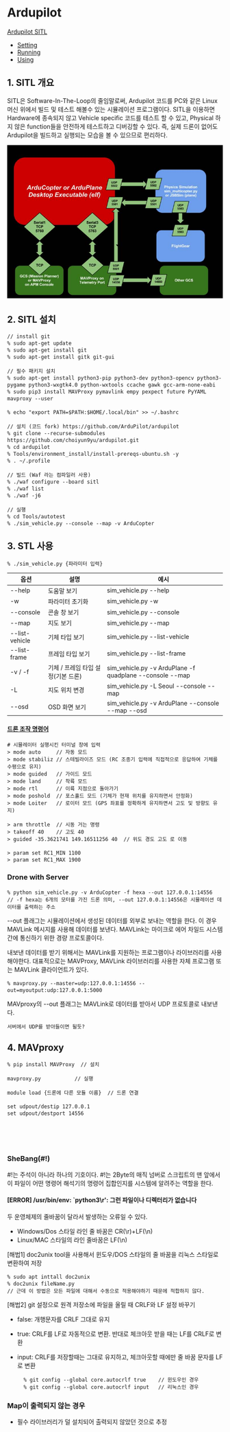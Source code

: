 # Ardupilot
[Ardupilot SITL](https://ardupilot.org/dev/docs/sitl-simulator-software-in-the-loop.html)
- [Setting](https://ardupilot.org/dev/docs/building-setup-linux.html#building-setup-linux)
- [Running](https://ardupilot.org/dev/docs/sim-on-hardware.html)
- [Using](https://ardupilot.org/dev/docs/using-sitl-for-ardupilot-testing.html)

## 1. SITL 개요
SITL은 Software-In-The-Loop의 줄임말로써, Ardupilot 코드를 PC와 같은 Linux 머신 위에서 빌드 및 테스트 해볼수 있는 시뮬레이션 프로그램이다. SITL을 이용하면 Hardware에 종속되지 않고 Vehicle specific 코드를 테스트 할 수 있고, Physical 하지 않은 function들을 안전하게 테스트하고 디버깅할 수 있다. 즉, 실제 드론이 없어도 Ardupilot을 빌드하고 실행되는 모습을 볼 수 있으므로 편리하다. 

![img.png](img/img.png)

## 2. SITL 설치

    // install git
    % sudo apt-get update
    % sudo apt-get install git 
    % sudo apt-get install gitk git-gui

    // 필수 패키지 설치
    % sudo apt-get install python3-pip python3-dev python3-opencv python3-pygame python3-wxgtk4.0 python-wxtools ccache gawk gcc-arm-none-eabi
    % sudo pip3 install MAVProxy pymavlink empy pexpect future PyYAML mavproxy --user

    % echo "export PATH=$PATH:$HOME/.local/bin" >> ~/.bashrc

    // 설치 (코드 fork) https://github.com/ArduPilot/ardupilot 
    % git clone --recurse-submodules https://github.com/choiyun9yu/ardupilot.git
    % cd ardupilot
    % Tools/environment_install/install-prereqs-ubuntu.sh -y
    % . ~/.profile

    // 빌드 (Waf 라는 컴파일러 사용)
    % ./waf configure --board sitl
    % ./waf list
    % ./waf -j6

    // 실행
    % cd Tools/autotest
    % ./sim_vehicle.py --console --map -v ArduCopter

## 3. STL 사용

    % ./sim_vehicle.py {파라미터 입력}
| 옵션             | 설명                    | 예시                                                       |
|----------------|-----------------------|----------------------------------------------------------|
| --help         | 도움말 보기                | sim_vehicle.py --help                                    |
| -w             | 파라미터 초기화              | sim_vehicle.py -w                                        |
| --console      | 콘솔 창 보기               | sim_vehicle.py --console                                 |
| --map          | 지도 보기                 | sim_vehicle.py --map                                     |
| --list-vehicle | 기체 타입 보기              | sim_vehicle.py --list-vehicle                            |
| --list-frame   | 프레임 타입 보기             | sim_vehicle.py --list-frame                              |
| -v / -f        | 기체 / 프레임 타입 설정(기본 드론) | sim_vehicle.py -v ArduPlane -f quadplane --console --map |
| -L             | 지도 위치 변경              | sim_vehicle.py -L Seoul --console --map                  |
| --osd          | OSD 화면 보기             | sim_vehicle.py -v ArduPlane --console --map --osd        |

#### [드론 조작 명령어](https://ardupilot.org/dev/docs/copter-sitl-mavproxy-tutorial.html)
  
    # 시뮬레이터 실행시킨 터미널 창에 입력
    > mode auto     // 자동 모드
    > mode stabiliz // 스테빌라이즈 모드 (RC 조종기 입력에 직접적으로 응답하여 기체를 수평으로 유지)
    > mode guided   // 가이드 모드
    > mode land     // 착륙 모드
    > mode rtl      // 이륙 지점으로 돌아가기
    > mode poshold  // 포스홀드 모드 (기체가 현재 위치를 유지하면서 안정화)
    > mode Loiter   // 로이터 모드 (GPS 좌표를 정확하게 유지하면서 고도 및 방향도 유지)

    > arm throttle  // 시동 거는 명령
    > takeoff 40    // 고도 40
    > guided -35.3621741 149.16511256 40  // 위도 경도 고도 로 이동

    > param set RC1_MIN 1100
    > param set RC1_MAX 1900

### Drone with Server

    % python sim_vehicle.py -v ArduCopter -f hexa --out 127.0.0.1:14556   // -f hexa는 6개의 모터를 가진 드론 의미, --out 127.0.0.1:14556은 시뮬레이션 데이터를 출력하는 주소

--out 플래그는 시뮬레이션에서 생성된 데이터를 외부로 보내는 역할을 한다. 이 경우 MAVLink 메시지를 사용해 데이터를 보낸다. MAVLink는 마이크로 에어 차일드 시스템 간에 통신하기 위한 경량 프로토콜이다.

내보낸 데이터를 받기 위해서는 MAVLink를 지원하는 프로그램이나 라이브러리를 사용해야한다. 대표적으로는 MAVProxy, MAVLink 라이브러리를 사용한 자체 프로그램 또는 MAVLink 클라이언트가 있다.

    % mavproxy.py --master=udp:127.0.0.1:14556 --out=myoutput:udp:127.0.0.1:5000

MAVproxy의 --out 플래그는 MAVLink로 데이터를 받아서 UDP 프로토콜로 내보낸다.

    서버에서 UDP를 받아들이면 될듯?

## 4. MAVproxy 

    % pip install MAVProxy  // 설치

    mavproxy.py           // 실행

    module load {드론에 다른 모듈 이름}  // 드론 연결

    set udpout/destip 127.0.0.1
    set udpout/destport 14556

<br>
<br>
<br>

### SheBang(#!)
#!는 주석이 아니라 하나의 기호이다. #!는 2Byte의 매직 넘버로 스크립트의 맨 앞에서 이 파일이 어떤 명령어 해석기의 명령어 집합인지를 시스템에 알려주는 역할을 한다.

#### [ERROR] /usr/bin/env: `python3\r': 그런 파일이나 디렉터리가 없습니다
두 운영체제의 줄바꿈이 달라서 발생하는 오류일 수 있다.  
- Windows/Dos 스타일 라인 줄 바꿈은 CR(\r)+LF(\n)
- Linux/MAC 스타일의 라인 줄바꿈은 LF(\n)

[해법1] doc2unix tool을 사용해서 윈도우/DOS 스타일의 줄 바꿈을 리눅스 스타일로 변환하여 저장

    % sudo apt inttall doc2unix
    % doc2unix fileName.py
    // 근데 이 방법은 모든 파일에 대해서 수동으로 적용해야하기 때문에 적합하지 않다.

[해법2] git 설정으로 원격 저장소에 파일을 올릴 때 CRLF와 LF 설정 바꾸기
- false: 개행문자를 CRLF 그대로 유지
- true: CRLF를 LF로 자동적으로 변환. 반대로 체크아웃 받을 때는 LF를 CRLF로 변환
- input: CRLF를 저장할때는 그대로 유지하고, 체크아웃할 때에만 줄 바꿈 문자를 LF로 변환

        % git config --global core.autocrlf true    // 윈도우인 경우
        % git config --global core.autocrlf input   // 리눅스인 경우


### Map이 출력되지 않는 경우
- 필수 라이브러리가 덜 설치되어 출력되지 않았던 것으로 추정